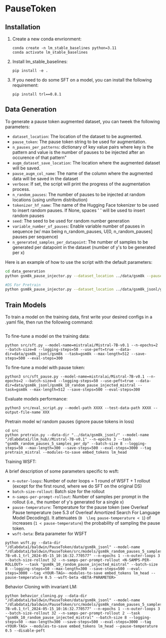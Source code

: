 # PauseToken

## Installation

1. Create a new conda envrionment:
    ```
    conda create -n lm_stable_baselines python=3.11
    conda activate lm_stable_baselines
    ````

2. Install lm_stable_baselines:
    ```
    pip install -e .  
    ```
3. If you need to do some SFT on a model, you can install the following requirement:
    ```
    pip install trl==0.8.1
    ```

<!-- 2. Installing pytorch. I haven't found a version that works for both on runai and on iccluster 🥲 (something with the `trl` library causes problems)so here's my solution:
    - **If you're on Runai**, install the following requirements for torch:
        ```
        pip install -r runai_torch_requirements.txt
        ```
    - **If you're on the iccluster**, install the following requirements for torch:
        ```
        pip install -r torch_requirements.txt
        ``` -->
<!-- 3. Install the rest of the requirements:
    ```
    pip install -r pip_requirements.txt
    ``` -->


## Data Generation

To generate a pause token augmented dataset, you can tweek the following parameters:

- `dataset_location`: The location of the dataset to be augmented.
- `pause_token`: The pause token string to be used for augmentation.
- `n_pauses_per_patterns`:  dictionary of key value pairs where key is the pattern and value is the number of pauses to be injected after an occurence of that pattern"
- `augm_dataset_save_location`: The location where the augmented dataset will be saved.
- `pause_augm_col_name`: The name of the column where the augmented data will be saved in the dataset
- `verbose`: If set, the script will print the progress of the augmentation process.
- `n_random_pauses`: The number of pauses to be injected at random locations (using uniform distribution)
- `tokenizer_hf_name`: The name of the Hugging Face tokenizer to be used to insert random pauses. If None, spaces ' ' will be used to insert random pauses
- `seed`: The seed to be used for random number generation
- `variable_number_of_pauses`: Enable variable number of pauses in sequence (w/ max being n_random_pauses, U[0, n_random_pauses] pauses per sequence)
- `n_generated_samples_per_datapoint`: The number of samples to be generated per datapoint in the dataset (number of y's to be generated per x)

Here is an example of how to use the script with the default parameters:
```bash
cd data_generation
python gsm8k_pause_injector.py --dataset_location ../data/gsm8k --pause_token "<|pause|>" --n_pauses_per_patterns '{"=": 1, "\n": 1," equals ":1, " equal ": 1}' --augm_dataset_save_location ../data/gsm8k_pause_injected --pause_augm_col_name "answer" --verbose --n_random_pauses 0 --tokenizer_hf_name "/dlabdata1/llm_hub//Mistral-7B-v0.1"

#DS For Pretrain
python gsm8k_pause_injector.py --dataset_location ../data/gsm8k_jsonl/gsm8k --pause_token "<|pause|>" --n_pauses_per_patterns '{}' --augm_dataset_save_location ../data/gsm8k_jsonl/gsm8k_random_pauses_5_samples_per_dp --pause_augm_col_name "answer" --verbose --n_random_pauses 100 --tokenizer_hf_name "/dlabdata1/llm_hub//Mistral-7B-v0.1" --variable_number_of_pauses --n_generated_samples_per_datapoint 5 --verbose
```
## Train Models

To train a model on the training data, first write your desired configs in a .yaml file, then run the following command:
```python ./src/train.py experiment=train/example
```


To fine-tune a model on the training data: 
```
python src/sft.py --model-name=mistralai/Mistral-7B-v0.1 --n-epochs=2 --batch-size=8 --logging-steps=50 --use-peft=true --data-dir=data/gsm8k_jsonl/gsm8k --task=gsm8k --max-length=512 --save-steps=500 --eval-steps=300
```

To fine-tune a model with pause token: 
```
python3 src/sft_pause.py --model-name=mistralai/Mistral-7B-v0.1 --n-epochs=2 --batch-size=8 --logging-steps=50 --use-peft=true --data-dir=data/gsm8k_jsonl/gsm8k_10_random_pause_injected_mistral --task=gsm8k --max-length=512 --save-steps=500 --eval-steps=300
```

Evaluate models performance: 
```
python3 src/eval_script.py --model-path XXXX --test-data-path XXXX --output-file-name XXX
```

Pretrain model w/ random pauses (ignore pause tokens in loss)
```
cd src
python pretrain.py --data-dir "../data/gsm8k_jsonl/" --model-name "/dlabdata1/llm_hub//Mistral-7B-v0.1" --n-epochs 3 --task "gsm8k_random_pauses_5_samples_per_dp" --batch-size 8 --logging-steps=50 --max-length=300 --save-steps=500 --eval-steps=3000 --tag pretrain_mistral --modules-to-save embed_tokens lm_head
```

Training WSFT:

A brief description of some parameters specific to wsft:
- `n-outer-loops`: Number of outer loops = 1 round of WSFT + 1 rollout (except for the first round, where we do SFT on the original DS)
- `batch-size-rollout`: Batch size for the rollout
- `n-samps-per-prompt-rollout`: Number of samples per prompt in the rollout (i.e., the number of y's generated for a single x)
- `pause-temperature`: Temperature for the pause token (see Overleaf Pause temperature (see 5.3 of Overleaf Amortized Search For Language Model Decoding)). It attenuates (`0  \leq pause-temperature < 1`) of increases (`1 < pause-temperature`) the probability of sampling the pause token.
- `wsft-beta`: Beta parameter for WSFT
```
python wsft.py --data-dir "/dlabdata1/baldwin/PauseToken/data/gsm8k_jsonl" --model-name "/dlabdata1/baldwin/PauseToken/src/models/gsm8k_random_pauses_5_samples_per_dp/pretrain_mistral/pretrain_Mistral-7B-v0.1_trl_2024-05-15_10:16:32.770577" --n-epochs 1 --n-outer-loops 3 --batch-size-rollout 32 --n-samps-per-prompt-rollout <N-SAMPS-PER-ROLLOUT> --task "gsm8k_10_random_pause_injected_mistral" --batch-size 8 --logging-steps=50 --max-length=300 --save-steps=500 --eval-steps=3000 --tag <YOUR-TAG>--modules-to-save embed_tokens lm_head --pause-temperature 0.5 --wsft-beta <BETA-PARAMETER>
```

Behavior Cloning with invariant LM:
```
python behavior_cloning.py --data-dir "/dlabdata1/baldwin/PauseToken/data/gsm8k_jsonl" --model-name "/dlabdata1/baldwin/PauseToken/src/models/gsm8k_random_pauses_5_samples_per_dp/pretrain_mistral/pretrain_Mistral-7B-v0.1_trl_2024-05-15_10:16:32.770577" --n-epochs 1 --n-outer-loops 3 --batch-size-rollout 32 --n-samps-per-prompt-rollout 2 --task "gsm8k_10_random_pause_injected_mistral" --batch-size 8 --logging-steps=50 --max-length=300 --save-steps=500 --eval-steps=3000 --tag <YOUR-TAG> --modules-to-save embed_tokens lm_head --pause-temperature 0.5 --disable-peft
```


<!-- ## Train LLaMa -->


<!-- ## Reward Conditioned:
- <ins> train </ins>:
    - **With Mistral**:
        ```
        cd src
        python reward_conditioned.py --data-dir "/dlabdata1/baldwin/PauseToken/data/" --model-name "/dlabdata1/llm_hub/Mistral-7B-v0.1" --n-epochs 1 --task "gsm8k_10_random_pause_injected_mistral" --batch-size 8 --logging-steps=50 --max-length=300 --save-steps=500 --eval-steps=3000 --modules-to-save embed_tokens lm_head
        ```
- <ins> inference </ins>:
    ```
    cd src
    python run_inference_rc.py --model-path <PATH-TO-YOUR-MODEL> --test-data-path /dlabdata1/baldwin/PauseToken/data/gsm8k/test.json --output-filename <NAME-OF-YOUR-OUTPUT-FILE-NAME>
    ``` -->
